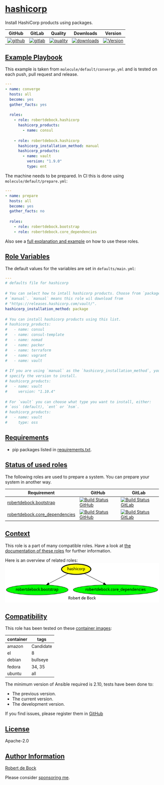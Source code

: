 # [hashicorp](#hashicorp)

Install HashiCorp products using packages.

|GitHub|GitLab|Quality|Downloads|Version|
|------|------|-------|---------|-------|
|[![github](https://github.com/robertdebock/ansible-role-hashicorp/workflows/Ansible%20Molecule/badge.svg)](https://github.com/robertdebock/ansible-role-hashicorp/actions)|[![gitlab](https://gitlab.com/robertdebock/ansible-role-hashicorp/badges/master/pipeline.svg)](https://gitlab.com/robertdebock/ansible-role-hashicorp)|[![quality](https://img.shields.io/ansible/quality/51612)](https://galaxy.ansible.com/robertdebock/hashicorp)|[![downloads](https://img.shields.io/ansible/role/d/51612)](https://galaxy.ansible.com/robertdebock/hashicorp)|[![Version](https://img.shields.io/github/release/robertdebock/ansible-role-hashicorp.svg)](https://github.com/robertdebock/ansible-role-hashicorp/releases/)|

## [Example Playbook](#example-playbook)

This example is taken from `molecule/default/converge.yml` and is tested on each push, pull request and release.
```yaml
---
- name: converge
  hosts: all
  become: yes
  gather_facts: yes

  roles:
    - role: robertdebock.hashicorp
      hashicorp_products:
        - name: consul

    - role: robertdebock.hashicorp
      hashicorp_installation_method: manual
      hashicorp_products:
        - name: vault
          version: "1.9.0"
          type: ent
```

The machine needs to be prepared. In CI this is done using `molecule/default/prepare.yml`:
```yaml
---
- name: prepare
  hosts: all
  become: yes
  gather_facts: no

  roles:
    - role: robertdebock.bootstrap
    - role: robertdebock.core_dependencies
```

Also see a [full explanation and example](https://robertdebock.nl/how-to-use-these-roles.html) on how to use these roles.

## [Role Variables](#role-variables)

The default values for the variables are set in `defaults/main.yml`:
```yaml
---
# defaults file for hashicorp

# You can select how to intall hashicorp products. Choose from `package` or
# `manual`. `manual` means this role wil download from
# "https://releases.hashicorp.com/vault/".
hashicorp_installation_method: package

# You can install hashicorp products using this list.
# hashicorp_products:
#   - name: consul
#   - name: consul-template
#   - name: nomad
#   - name: packer
#   - name: terraform
#   - name: vagrant
#   - name: vault

# If you are using `manual` as the `hashicorp_installation_method`, you must
# specify the version to install.
# hashicorp_products:
#   - name: vault
#     version: "1.10.4"

# For `vault` you can choose what type you want to install, either:
# `oss` (default), `ent` or `hsm`.
# hashicorp_products:
#   - name: vault
#     type: oss
```

## [Requirements](#requirements)

- pip packages listed in [requirements.txt](https://github.com/robertdebock/ansible-role-hashicorp/blob/master/requirements.txt).

## [Status of used roles](#status-of-requirements)

The following roles are used to prepare a system. You can prepare your system in another way.

| Requirement | GitHub | GitLab |
|-------------|--------|--------|
|[robertdebock.bootstrap](https://galaxy.ansible.com/robertdebock/bootstrap)|[![Build Status GitHub](https://github.com/robertdebock/ansible-role-bootstrap/workflows/Ansible%20Molecule/badge.svg)](https://github.com/robertdebock/ansible-role-bootstrap/actions)|[![Build Status GitLab ](https://gitlab.com/robertdebock/ansible-role-bootstrap/badges/master/pipeline.svg)](https://gitlab.com/robertdebock/ansible-role-bootstrap)|
|[robertdebock.core_dependencies](https://galaxy.ansible.com/robertdebock/core_dependencies)|[![Build Status GitHub](https://github.com/robertdebock/ansible-role-core_dependencies/workflows/Ansible%20Molecule/badge.svg)](https://github.com/robertdebock/ansible-role-core_dependencies/actions)|[![Build Status GitLab ](https://gitlab.com/robertdebock/ansible-role-core_dependencies/badges/master/pipeline.svg)](https://gitlab.com/robertdebock/ansible-role-core_dependencies)|

## [Context](#context)

This role is a part of many compatible roles. Have a look at [the documentation of these roles](https://robertdebock.nl/) for further information.

Here is an overview of related roles:
![dependencies](https://raw.githubusercontent.com/robertdebock/ansible-role-hashicorp/png/requirements.png "Dependencies")

## [Compatibility](#compatibility)

This role has been tested on these [container images](https://hub.docker.com/u/robertdebock):

|container|tags|
|---------|----|
|amazon|Candidate|
|el|8|
|debian|bullseye|
|fedora|34, 35|
|ubuntu|all|

The minimum version of Ansible required is 2.10, tests have been done to:

- The previous version.
- The current version.
- The development version.


If you find issues, please register them in [GitHub](https://github.com/robertdebock/ansible-role-hashicorp/issues)

## [License](#license)

Apache-2.0

## [Author Information](#author-information)

[Robert de Bock](https://robertdebock.nl/)

Please consider [sponsoring me](https://github.com/sponsors/robertdebock).
